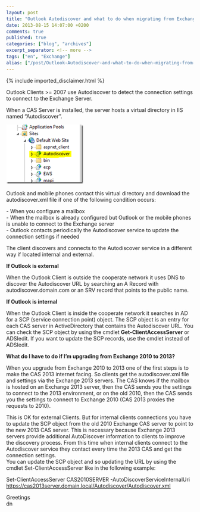 ```yaml
---
layout: post
title: "Outlook Autodiscover and what to do when migrating from Exchange 2010 to 2013"
date: 2013-08-15 14:07:00 +0200
comments: true
published: true
categories: ["blog", "archives"]
excerpt_separator: <!-- more -->
tags: ["en", "Exchange"]
alias: ["/post/Outlook-Autodiscover-and-what-to-do-when-migrating-from-Exchange-2010-to-2013.aspx", "/post/outlook-autodiscover-and-what-to-do-when-migrating-from-exchange-2010-to-2013.aspx"]
---
```

<!-- more -->
{% include imported_disclaimer.html %}
<p>Outlook Clients &gt;= 2007 use Autodiscover to detect the connection settings to connect to the Exchange Server.</p>
<p>When a CAS Server is installed, the server hosts a virtual directory in IIS named &ldquo;Autodiscover&rdquo;.</p>
<p><a href="/assets/image_567.png"><img style="background-image: none; padding-top: 0px; padding-left: 0px; margin: 0px; display: inline; padding-right: 0px; border: 0px;" title="image" src="/assets/image_thumb_565.png" alt="image" width="207" height="159" border="0" /></a></p>
<p>Outlook and mobile phones contact this virtual directory and download the autodiscover.xml file if one of the following condition occurs:</p>
<p>- When you configure a mailbox <br />- When the mailbox is already configured but Outlook or the mobile phones is unable to connect to the Exchange server <br />- Outlook contacts periodically the Autodiscover service to update the connection settings if needed</p>
<p>The client discovers and connects to the Autodiscover service in a different way if located internal and external.</p>
<p><strong>If Outlook is external</strong></p>
<p>When the Outlook Client is outside the cooperate network it uses DNS to discover the Autodiscover URL by searching an A Record with autodiscover.domain.com or an SRV record that points to the public name.</p>
<p><strong>If Outlook is internal</strong></p>
<p>When the Outlook Client is inside the cooperate network it searches in AD for a SCP (service connection point) object. The SCP object is an entry for each CAS server in ActiveDirectory that contains the Autodiscover URL. You can check the SCP object by using the cmdlet <strong>Get-ClientAccessServer </strong>or ADSIedit. If you want to update the SCP records, use the cmdlet instead of ADSIedit.</p>
<p><strong>What do I have to do if I&rsquo;m upgrading from Exchange 2010 to 2013?</strong></p>
<p>When you upgrade from Exchange 2010 to 2013 one of the first steps is to make the CAS 2013 internet facing. So clients get the autodiscover.xml file and settings via the Exchange 2013 servers. The CAS knows if the mailbox is hosted on an Exchange 2013 server, then the CAS sends you the settings to connect to the 2013 environment, or on the old 2010, then the CAS sends you the settings to connect to Exchange 2010 (CAS 2013 proxies the requests to 2010).</p>
<p>This is OK for external Clients. But for internal clients connections you have to update the SCP object from the old 2010 Exchange CAS server to point to the new 2013 CAS server. This is necessary because Exchange 2013 servers provide additional AutoDiscover information to clients to improve the discovery process. From this time when internal clients connect to the Autodiscover service they contact every time the 2013 CAS and get the connection settings. <br />You can update the SCP object and so updating the URL by using the cmdlet Set-ClientAccessServer like in the following example:</p>
<p>Set-ClientAccessServer CAS2010SERVER -AutoDiscoverServiceInternalUri <a href="https://cas2013server.domain.local/Autodiscover/Autodiscover.xml">https://cas2013server.domain.local/Autodiscover/Autodiscover.xml</a></p>
<p>Greetings <br />dn</p>
